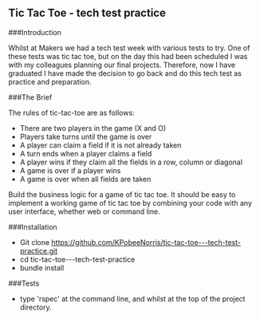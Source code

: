 Tic Tac Toe - tech test practice
-----

###Introduction

Whilst at Makers we had a tech test week with various tests to try.  One of these tests was tic tac toe, but on the day this had been scheduled I was with my colleagues planning our final projects.  Therefore, now I have graduated I have made the decision to go back and do this tech test as practice and preparation.  

###The Brief

The rules of tic-tac-toe are as follows:

* There are two players in the game (X and O)
* Players take turns until the game is over
* A player can claim a field if it is not already taken
* A turn ends when a player claims a field
* A player wins if they claim all the fields in a row, column or diagonal
* A game is over if a player wins
* A game is over when all fields are taken

Build the business logic for a game of tic tac toe. It should be easy to implement a working game of tic tac toe by combining your code with any user interface, whether web or command line.

###Installation

* Git clone https://github.com/KPobeeNorris/tic-tac-toe---tech-test-practice.git
* cd tic-tac-toe---tech-test-practice
* bundle install

###Tests

* type 'rspec' at the command line, and whilst at the top of the project directory.
